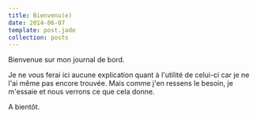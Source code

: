 ```yaml
---
title: Bienvenu(e)
date: 2014-06-07
template: post.jade
collection: posts
---
```


Bienvenue sur mon journal de bord.

Je ne vous ferai ici aucune explication quant à l'utilité de celui-ci car je ne l'ai même pas encore trouvée. Mais comme j'en ressens le besoin, je m'essaie et nous verrons ce que cela donne.

A bientôt.
